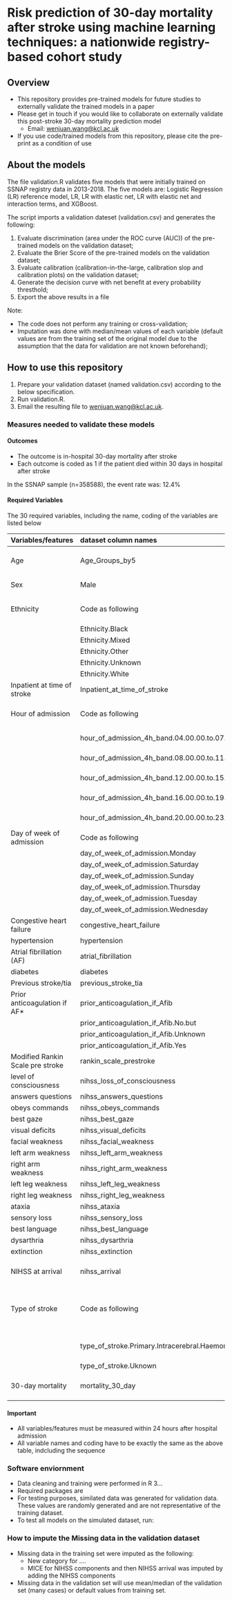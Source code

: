 # Risk prediction of 30-day mortality after stroke using machine learning techniques: a nationwide registry-based cohort study

## Overview

* This repository provides pre-trained models for future studies to externally validate the trained models in a paper
* Please get in touch if you would like to collaborate on externally validate this post-stroke 30-day mortality prediction model
   + Email: wenjuan.wang@kcl.ac.uk
* If you use code/trained models from this repository, please cite the pre-print as a condition of use

## About the models

The file validation.R validates five models that were initially trained on SSNAP registry data in 2013-2018. The five models are: Logistic Regression (LR) reference model, LR, LR with elastic net, LR with elastic net and interaction terms, and XGBoost.

The script imports a validation dateset (validation.csv) and generates the following:

1. Evaluate discrimination (area under the ROC curve (AUC)) of the pre-trained models on the validation dataset;
2. Evaluate the Brier Score of the pre-trained models on the validation dataset;
3. Evaluate calibration (calibration-in-the-large, calibration slop and calibration plots) on the validation dataset;
4. Generate the decision curve with net benefit at every probability thresthold;
5. Export the above results in a file

Note:
* The code does not perform any training or cross-validation;
* Imputation was done with median/mean values of each variable (default values are from the training set of the original model due to the assumption that the data for validation are not known beforehand);

## How to use this repository

1. Prepare your validation dataset (named validation.csv) according to the below specification.
2. Run validation.R.
3. Email the resulting file to wenjuan.wang@kcl.ac.uk.

### Measures needed to validate these models

#### Outcomes

* The outcome is in-hospital 30-day mortality after stroke
* Each outcome is coded as 1 if the patient died within 30 days in hospital after stroke

In the SSNAP sample (n=358588), the event rate was: 12.4%

#### Required Variables

The 30 required variables, including the name, coding of the variables are listed below


| Variables/features         |  dataset column names | Measurements | Coding |
|:--------------|:---------------|:----------------------|:----------------- |
|         Age              | Age_Groups_by5              |      band by 5 from age 15 to age 125     |  levels: 0-20      |
|               Sex        | Male                        |   Female and Male                |   0-Female, 1-Male           |
|               Ethnicity   | Code as following       |   White, Black, Asian, Mixed, Other, Uknown           |   One hot encoding (Asian reference)|
|                         | Ethnicity.Black              |                                   |  Code 1 if Black |
|                         | Ethnicity.Mixed              |                               |   Code 1 if Mixed  |
|                         | Ethnicity.Other              |                               |    Code 1 if Other |
|                         | Ethnicity.Unknown              |                               |   Code 1 if Uknown |
|                         | Ethnicity.White              |                               |   Code 1, if White |
|Inpatient at time of stroke |Inpatient_at_time_of_stroke |         Yes or No                    | 0-No, 1-Yes            |
|Hour of admission   | Code as following                | 6 Levels, 4 hours band              | One hot encoding (00.00.00.to.03.59.59 as reference) |
|                    | hour_of_admission_4h_band.04.00.00.to.07.59.59          |               | Code 1 if in 04.00.00.to.07.59.59      |
|                   | hour_of_admission_4h_band.08.00.00.to.11.59.59           |               |   Code 1 if in 08.00.00.to.11.59.59      |
|                  | hour_of_admission_4h_band.12.00.00.to.15.59.59           |               |  Code 1 if in 12.00.00.to.15.59.59      |
|                  | hour_of_admission_4h_band.16.00.00.to.19.59.59           |               | Code 1 if in 16.00.00.to.19.59.59      |
|                  | hour_of_admission_4h_band.20.00.00.to.23.59.59           |               |  Code 1 if in 20.00.00.to.23.59.59      |
|Day of week of admission | Code as following      | Monday – Sunday             | One hot encoding (Sunday as reference)              |
|                 | day_of_week_of_admission.Monday      |              | Code 1 if Monday             |
|                 | day_of_week_of_admission.Saturday      |              | Code 1 if Saturday               |
|                 | day_of_week_of_admission.Sunday      |              | Code 1 if Sunday             |
|                 | day_of_week_of_admission.Thursday      |              | Code 1 if Thursday               |
|                 | day_of_week_of_admission.Tuesday      |              | Code 1 if Tuesday              |
|                 | day_of_week_of_admission.Wednesday      |              | Code 1 if Wednesday              |
|Congestive heart failure  | congestive_heart_failure     |     Yes or No                | 0-No, 1-Yes                   |
|hypertension             | hypertension                  |      Yes or No               | 0-No, 1-Yes                   |
|Atrial fibrillation (AF)  | atrial_fibrillation          |    Yes or No                  | 0-No, 1-Yes                  |
|diabetes                 | diabetes                      |      Yes or No                  | 0-No, 1-Yes                |
|Previous stroke/tia    | previous_stroke_tia           |   No,  Yes     | 0-No, 1-Yes          |
|Prior anticoagulation if AF*|     prior_anticoagulation_if_Afib |    No, No but, Unknown, Yes| One hot encoding (No as reference)      |
|    | prior_anticoagulation_if_Afib.No.but              |        | Code 1 if No but        |
|    | prior_anticoagulation_if_Afib.Unknown              |        | Code 1 if Unknown          |
|    | prior_anticoagulation_if_Afib.Yes              |        | Code 1 if Yes           |
|Modified Rankin Scale pre stroke| rankin_scale_prestroke  |                             | 0-5                         |
|level of consciousness|  nihss_loss_of_consciousness      |                                  | 0-3           |
|answers questions |  nihss_answers_questions             |                                | 0-2             |
|obeys commands    |  nihss_obeys_commands               |                           |      0-2              |
|best gaze         |  nihss_best_gaze                     |                           |        0-2              |
|visual deficits   |  nihss_visual_deficits              |                            |         0-3             |
|facial weakness   |  nihss_facial_weakness              |                          |              0-3          |
|left arm weakness |  nihss_left_arm_weakness            |                             |              0-4      |
|right arm weakness |  nihss_right_arm_weakness          |                            |             0-4         |
|left leg weakness |  nihss_left_leg_weakness            |                            |           0-4           |
|right leg weakness| nihss_right_leg_weakness            |                            |           0-4           |
|ataxia            |  nihss_ataxia                       |                            |           0-2            |
|sensory loss      |  nihss_sensory_loss                 |                            |              0-2        |
|best language     |  nihss_best_language                |                             |                0-3     |
|dysarthria        |  nihss_dysarthria                   |                            |               0-2       |
|extinction        |  nihss_extinction                   |                            |                  0-2     |
|NIHSS at arrival   |      nihss_arrival                   | Sum of imputed NIHSS components | 0-42                |
|Type of stroke    |  Code as following   |    Infarction, Primary Intracerebral Haemorrhage, Unknown |    One hot encoding (Infarction as reference)  |
|        |  type_of_stroke.Primary.Intracerebral.Haemorrhage   |    |  Code 1 if Primary Intracerebral Haemorrhage    |
|        |  type_of_stroke.Uknown                     |    |  Code 1 if Unknown   | 
|       30-day mortality   |  mortality_30_day            |    Died within 30 days(Yes and no)  |    0-No, 1-Yes           |


#### Important

* All variables/features must be measured within 24 hours after hospital admission
* All variable names and coding have to be exactly the same as the above table, indcluding the sequence


### Software enviornment

* Data cleaning and training were performed in R 3...
* Required packages are 
* For testing purposes, similated data was generated for validation data. These values are randomly generated and are not representative of the training dataset.
* To test all models on the simulated dataset, run:

### How to impute the Missing data in the validation dataset

* Missing data in the training set were imputed as the following:
   + New category for ....
   + MICE for NIHSS components and then NIHSS arrival was imputed by adding the NIHSS components
* Missing data in the validation set will use mean/median of the validation set (many cases) or default values from training set.








